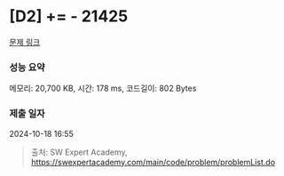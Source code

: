 # [D2] += - 21425 

[문제 링크](https://swexpertacademy.com/main/code/problem/problemDetail.do?contestProbId=AZD8K_UayDoDFAVs) 

### 성능 요약

메모리: 20,700 KB, 시간: 178 ms, 코드길이: 802 Bytes

### 제출 일자

2024-10-18 16:55



> 출처: SW Expert Academy, https://swexpertacademy.com/main/code/problem/problemList.do